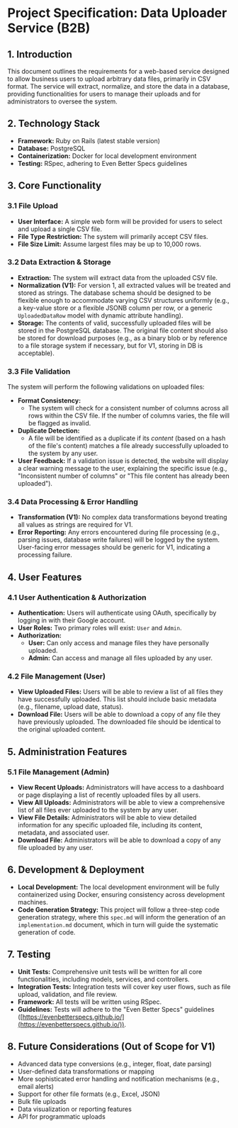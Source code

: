 # Project Specification: Data Uploader Service (B2B)

## 1. Introduction

This document outlines the requirements for a web-based service designed to allow business users to upload arbitrary data files, primarily in CSV format. The service will extract, normalize, and store the data in a database, providing functionalities for users to manage their uploads and for administrators to oversee the system.

## 2. Technology Stack

* **Framework:** Ruby on Rails (latest stable version)
* **Database:** PostgreSQL
* **Containerization:** Docker for local development environment
* **Testing:** RSpec, adhering to Even Better Specs guidelines

## 3. Core Functionality

### 3.1 File Upload

* **User Interface:** A simple web form will be provided for users to select and upload a single CSV file.
* **File Type Restriction:** The system will primarily accept CSV files.
* **File Size Limit:** Assume largest files may be up to 10,000 rows.

### 3.2 Data Extraction & Storage

* **Extraction:** The system will extract data from the uploaded CSV file.
* **Normalization (V1):** For version 1, all extracted values will be treated and stored as strings. The database schema should be designed to be flexible enough to accommodate varying CSV structures uniformly (e.g., a key-value store or a flexible JSONB column per row, or a generic `UploadedDataRow` model with dynamic attribute handling).
* **Storage:** The contents of valid, successfully uploaded files will be stored in the PostgreSQL database. The original file content should also be stored for download purposes (e.g., as a binary blob or by reference to a file storage system if necessary, but for V1, storing in DB is acceptable).

### 3.3 File Validation

The system will perform the following validations on uploaded files:

* **Format Consistency:**
    * The system will check for a consistent number of columns across all rows within the CSV file. If the number of columns varies, the file will be flagged as invalid.
* **Duplicate Detection:**
    * A file will be identified as a duplicate if its *content* (based on a hash of the file's content) matches a file already successfully uploaded to the system by any user.
* **User Feedback:** If a validation issue is detected, the website will display a clear warning message to the user, explaining the specific issue (e.g., "Inconsistent number of columns" or "This file content has already been uploaded").

### 3.4 Data Processing & Error Handling

* **Transformation (V1):** No complex data transformations beyond treating all values as strings are required for V1.
* **Error Reporting:** Any errors encountered during file processing (e.g., parsing issues, database write failures) will be logged by the system. User-facing error messages should be generic for V1, indicating a processing failure.

## 4. User Features

### 4.1 User Authentication & Authorization

* **Authentication:** Users will authenticate using OAuth, specifically by logging in with their Google account.
* **User Roles:** Two primary roles will exist: `User` and `Admin`.
* **Authorization:**
    * **User:** Can only access and manage files they have personally uploaded.
    * **Admin:** Can access and manage all files uploaded by any user.

### 4.2 File Management (User)

* **View Uploaded Files:** Users will be able to review a list of all files they have successfully uploaded. This list should include basic metadata (e.g., filename, upload date, status).
* **Download File:** Users will be able to download a copy of any file they have previously uploaded. The downloaded file should be identical to the original uploaded content.

## 5. Administration Features

### 5.1 File Management (Admin)

* **View Recent Uploads:** Administrators will have access to a dashboard or page displaying a list of recently uploaded files by all users.
* **View All Uploads:** Administrators will be able to view a comprehensive list of all files ever uploaded to the system by any user.
* **View File Details:** Administrators will be able to view detailed information for any specific uploaded file, including its content, metadata, and associated user.
* **Download File:** Administrators will be able to download a copy of any file uploaded by any user.

## 6. Development & Deployment

* **Local Development:** The local development environment will be fully containerized using Docker, ensuring consistency across development machines.
* **Code Generation Strategy:** This project will follow a three-step code generation strategy, where this `spec.md` will inform the generation of an `implementation.md` document, which in turn will guide the systematic generation of code.

## 7. Testing

* **Unit Tests:** Comprehensive unit tests will be written for all core functionalities, including models, services, and controllers.
* **Integration Tests:** Integration tests will cover key user flows, such as file upload, validation, and file review.
* **Framework:** All tests will be written using RSpec.
* **Guidelines:** Tests will adhere to the "Even Better Specs" guidelines ([https://evenbetterspecs.github.io/](https://evenbetterspecs.github.io/)).

## 8. Future Considerations (Out of Scope for V1)

* Advanced data type conversions (e.g., integer, float, date parsing)
* User-defined data transformations or mapping
* More sophisticated error handling and notification mechanisms (e.g., email alerts)
* Support for other file formats (e.g., Excel, JSON)
* Bulk file uploads
* Data visualization or reporting features
* API for programmatic uploads
